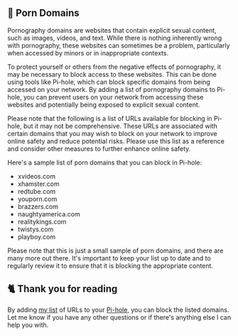 ## 🍑 Porn Domains
Pornography domains are websites that contain explicit sexual content, such as images, videos, and text. While there is nothing inherently wrong with pornography, these websites can sometimes be a problem, particularly when accessed by minors or in inappropriate contexts.

To protect yourself or others from the negative effects of pornography, it may be necessary to block access to these websites. This can be done using tools like Pi-hole, which can block specific domains from being accessed on your network. By adding a list of pornography domains to Pi-hole, you can prevent users on your network from accessing these websites and potentially being exposed to explicit sexual content.

Please note that the following is a list of URLs available for blocking in Pi-hole, but it may not be comprehensive. These URLs are associated with certain domains that you may wish to block on your network to improve online safety and reduce potential risks. Please use this list as a reference and consider other measures to further enhance online safety.

Here's a sample list of porn domains that you can block in Pi-hole:
- xvideos.com
- xhamster.com
- redtube.com
- youporn.com
- brazzers.com
- naughtyamerica.com
- realitykings.com
- twistys.com
- playboy.com

Please note that this is just a small sample of porn domains, and there are many more out there. It's important to keep your list up to date and to regularly review it to ensure that it is blocking the appropriate content.

## 🐈 Thank you for reading
By adding [my list](https://github.com/sefinek24/PiHole-Blocklist-Collection/blob/main/List.md) of URLs to your [Pi-hole](https://pi-hole.net), you can block the listed domains.
Let me know if you have any other questions or if there's anything else I can help you with.
